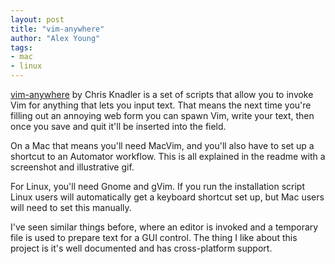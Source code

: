 ```yaml
---
layout: post
title: "vim-anywhere"
author: "Alex Young"
tags: 
- mac
- linux
---
```


[vim-anywhere](https://github.com/cknadler/vim-anywhere) by Chris Knadler is a set of scripts that allow you to invoke Vim for anything that lets you input text.  That means the next time you're filling out an annoying web form you can spawn Vim, write your text, then once you save and quit it'll be inserted into the field.

On a Mac that means you'll need MacVim, and you'll also have to set up a shortcut to an Automator workflow.  This is all explained in the readme with a screenshot and illustrative gif.

For Linux, you'll need Gnome and gVim.  If you run the installation script Linux users will automatically get a keyboard shortcut set up, but Mac users will need to set this manually.

I've seen similar things before, where an editor is invoked and a temporary file is used to prepare text for a GUI control.  The thing I like about this project is it's well documented and has cross-platform support.
